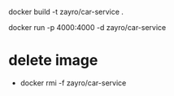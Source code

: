 docker build -t zayro/car-service .

docker run -p 4000:4000 -d zayro/car-service

# delete image

- docker rmi -f zayro/car-service